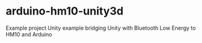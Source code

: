 # arduino-hm10-unity3d
Example project Unity example bridging Unity with Bluetooth Low Energy to HM10 and Arduino
